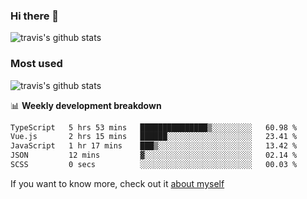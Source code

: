### Hi there 👋

<!--
**HondryTravis/HondryTravis** is a ✨ _special_ ✨ repository because its `README.md` (this file) appears on your GitHub profile.

Here are some ideas to get you started:

- 🔭 I’m currently working on ...
- 🌱 I’m currently learning ...
- 👯 I’m looking to collaborate on ...
- 🤔 I’m looking for help with ...
- 💬 Ask me about ...
- 📫 How to reach me: ...
- 😄 Pronouns: ...
- ⚡ Fun fact: ...
-->

![travis's github stats](https://github-readme-stats.vercel.app/api?username=HondryTravis&hide=stars)
### Most used
![travis's github stats](https://github-readme-stats.anuraghazra1.vercel.app/api/top-langs/?username=HondryTravis&layout=compact&hide_title=true)

📊 **Weekly development breakdown**

<!--START_SECTION:waka-->

```txt
TypeScript   5 hrs 53 mins   ███████████████▒░░░░░░░░░   60.98 %
Vue.js       2 hrs 15 mins   ██████░░░░░░░░░░░░░░░░░░░   23.41 %
JavaScript   1 hr 17 mins    ███▒░░░░░░░░░░░░░░░░░░░░░   13.42 %
JSON         12 mins         ▓░░░░░░░░░░░░░░░░░░░░░░░░   02.14 %
SCSS         0 secs          ░░░░░░░░░░░░░░░░░░░░░░░░░   00.03 %
```

<!--END_SECTION:waka-->

If you want to know more, check out it [about myself](https://hondrytravis.github.io/)
